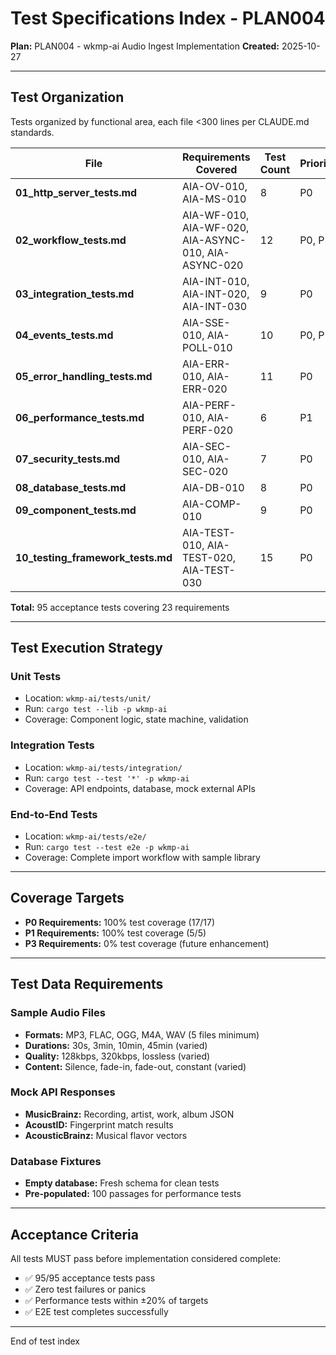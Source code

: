 # Test Specifications Index - PLAN004

**Plan:** PLAN004 - wkmp-ai Audio Ingest Implementation
**Created:** 2025-10-27

---

## Test Organization

Tests organized by functional area, each file <300 lines per CLAUDE.md standards.

| File | Requirements Covered | Test Count | Priority |
|------|---------------------|------------|----------|
| **01_http_server_tests.md** | AIA-OV-010, AIA-MS-010 | 8 | P0 |
| **02_workflow_tests.md** | AIA-WF-010, AIA-WF-020, AIA-ASYNC-010, AIA-ASYNC-020 | 12 | P0, P1 |
| **03_integration_tests.md** | AIA-INT-010, AIA-INT-020, AIA-INT-030 | 9 | P0 |
| **04_events_tests.md** | AIA-SSE-010, AIA-POLL-010 | 10 | P0, P1 |
| **05_error_handling_tests.md** | AIA-ERR-010, AIA-ERR-020 | 11 | P0 |
| **06_performance_tests.md** | AIA-PERF-010, AIA-PERF-020 | 6 | P1 |
| **07_security_tests.md** | AIA-SEC-010, AIA-SEC-020 | 7 | P0 |
| **08_database_tests.md** | AIA-DB-010 | 8 | P0 |
| **09_component_tests.md** | AIA-COMP-010 | 9 | P0 |
| **10_testing_framework_tests.md** | AIA-TEST-010, AIA-TEST-020, AIA-TEST-030 | 15 | P0 |

**Total:** 95 acceptance tests covering 23 requirements

---

## Test Execution Strategy

### Unit Tests
- Location: `wkmp-ai/tests/unit/`
- Run: `cargo test --lib -p wkmp-ai`
- Coverage: Component logic, state machine, validation

### Integration Tests
- Location: `wkmp-ai/tests/integration/`
- Run: `cargo test --test '*' -p wkmp-ai`
- Coverage: API endpoints, database, mock external APIs

### End-to-End Tests
- Location: `wkmp-ai/tests/e2e/`
- Run: `cargo test --test e2e -p wkmp-ai`
- Coverage: Complete import workflow with sample library

---

## Coverage Targets

- **P0 Requirements:** 100% test coverage (17/17)
- **P1 Requirements:** 100% test coverage (5/5)
- **P3 Requirements:** 0% test coverage (future enhancement)

---

## Test Data Requirements

### Sample Audio Files
- **Formats:** MP3, FLAC, OGG, M4A, WAV (5 files minimum)
- **Durations:** 30s, 3min, 10min, 45min (varied)
- **Quality:** 128kbps, 320kbps, lossless (varied)
- **Content:** Silence, fade-in, fade-out, constant (varied)

### Mock API Responses
- **MusicBrainz:** Recording, artist, work, album JSON
- **AcoustID:** Fingerprint match results
- **AcousticBrainz:** Musical flavor vectors

### Database Fixtures
- **Empty database:** Fresh schema for clean tests
- **Pre-populated:** 100 passages for performance tests

---

## Acceptance Criteria

All tests MUST pass before implementation considered complete:
- ✅ 95/95 acceptance tests pass
- ✅ Zero test failures or panics
- ✅ Performance tests within ±20% of targets
- ✅ E2E test completes successfully

---

End of test index
